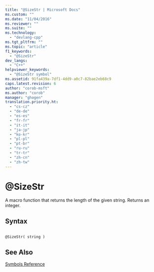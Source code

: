```yaml
---
title: "@SizeStr | Microsoft Docs"
ms.custom: ""
ms.date: "11/04/2016"
ms.reviewer: ""
ms.suite: ""
ms.technology: 
  - "devlang-cpp"
ms.tgt_pltfrm: ""
ms.topic: "article"
f1_keywords: 
  - "@SizeStr"
dev_langs: 
  - "C++"
helpviewer_keywords: 
  - "@SizeStr symbol"
ms.assetid: 91fa439a-7df1-4dd9-a0c7-82bae2eb68c9
caps.latest.revision: 6
author: "corob-msft"
ms.author: "corob"
manager: "ghogen"
translation.priority.ht: 
  - "cs-cz"
  - "de-de"
  - "es-es"
  - "fr-fr"
  - "it-it"
  - "ja-jp"
  - "ko-kr"
  - "pl-pl"
  - "pt-br"
  - "ru-ru"
  - "tr-tr"
  - "zh-cn"
  - "zh-tw"
---
```

# @SizeStr
A macro function that returns the length of the given string. Returns an integer.  
  
## Syntax  
  
```  
  
@SizeStr( string )  
```  
  
## See Also  
 [Symbols Reference](../../assembler/masm/symbols-reference.md)